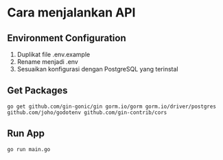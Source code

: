 # Cara menjalankan API

## Environment Configuration

1. Duplikat file .env.example
2. Rename menjadi .env
3. Sesuaikan konfigurasi dengan PostgreSQL yang terinstal

## Get Packages

```
go get github.com/gin-gonic/gin gorm.io/gorm gorm.io/driver/postgres github.com/joho/godotenv github.com/gin-contrib/cors
```

## Run App

```
go run main.go
```
